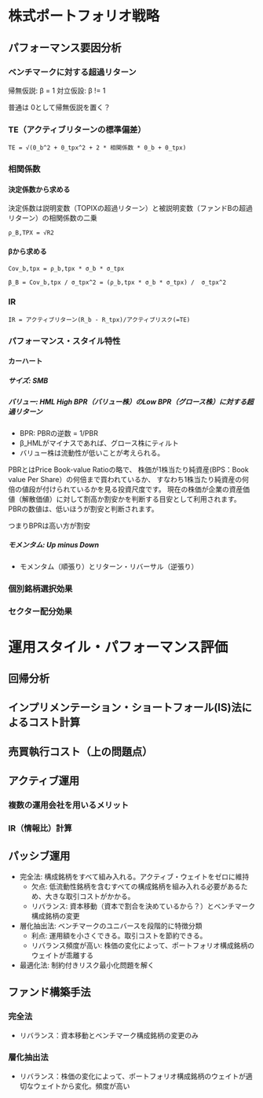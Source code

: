 # 株式ポートフォリオ戦略

## パフォーマンス要因分析

### ベンチマークに対する超過リターン

帰無仮説: β = 1
対立仮設: β != 1

普通は 0として帰無仮説を置く？

### TE（アクティブリターンの標準偏差）
```
TE = √(0_b^2 + 0_tpx^2 + 2 * 相関係数 * 0_b + 0_tpx)
```

### 相関係数

#### 決定係数から求める
決定係数は説明変数（TOPIXの超過リターン）と被説明変数（ファンドBの超過リターン）の相関係数の二乗
```
ρ_B,TPX = √R2
```
#### βから求める
```
Cov_b,tpx = ρ_b,tpx * σ_b * σ_tpx 
```
```
β_B = Cov_b,tpx / σ_tpx^2 = (ρ_b,tpx * σ_b * σ_tpx) /  σ_tpx^2
```

### IR
```
IR = アクティブリターン(R_b - R_tpx)/アクティブリスク(=TE)
```

### パフォーマンス・スタイル特性

#### カーハート
##### サイズ: SMB
##### バリュー: HML High BPR（バリュー株）のLow BPR（グロース株）に対する超過リターン
  * BPR: PBRの逆数 = 1/PBR
  * β_HMLがマイナスであれば、グロース株にティルト
  * バリュー株は流動性が低いことが考えられる。
  
PBRとはPrice Book-value Ratioの略で、
株価が1株当たり純資産(BPS：Book value Per Share）の何倍まで買われているか、
すなわち1株当たり純資産の何倍の値段が付けられているかを見る投資尺度です。
現在の株価が企業の資産価値（解散価値）に対して割高か割安かを判断する目安として利用されます。
PBRの数値は、低いほうが割安と判断されます。

つまりBPRは高い方が割安

##### モメンタム: Up minus Down 
  * モメンタム（順張り）とリターン・リバーサル（逆張り）


### 個別銘柄選択効果
### セクター配分効果

# 運用スタイル・パフォーマンス評価


## 回帰分析

## インプリメンテーション・ショートフォール(IS)法によるコスト計算

## 売買執行コスト（上の問題点）

## アクティブ運用
### 複数の運用会社を用いるメリット
### IR（情報比）計算

## パッシブ運用
* 完全法: 構成銘柄をすべて組み入れる。アクティブ・ウェイトをゼロに維持
  * 欠点: 低流動性銘柄を含むすべての構成銘柄を組み入れる必要があるため、大きな取引コストがかかる。
  * リバランス: 資本移動（資本で割合を決めているから？）とベンチマーク構成銘柄の変更
* 層化抽出法: ベンチマークのユニバースを段階的に特徴分類
  * 利点: 運用額を小さくできる。取引コストを節約できる。
  * リバランス頻度が高い: 株価の変化によって、ポートフォリオ構成銘柄のウェイトが乖離する
* 最適化法: 制約付きリスク最小化問題を解く

## ファンド構築手法
### 完全法
* リバランス：資本移動とベンチマーク構成銘柄の変更のみ
### 層化抽出法
* リバランス：株価の変化によって、ポートフォリオ構成銘柄のウェイトが適切なウェイトから変化。頻度が高い

